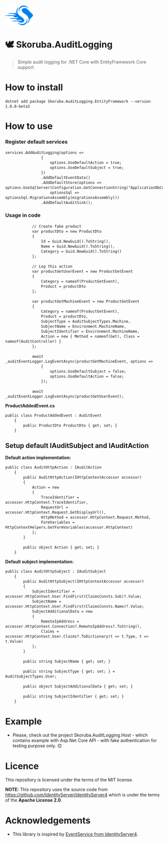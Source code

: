 ![Logo](docs/Images/Skoruba-ReadMe.png) 

# 🕊️ Skoruba.AuditLogging
> Simple audit logging for .NET Core with EntityFramework Core support

# How to install

```
dotnet add package Skoruba.AuditLogging.EntityFramework --version 1.0.0-beta3
```

# How to use

### Register default services
```
services.AddAuditLogging(options =>
                {
                    options.UseDefaultAction = true;
                    options.UseDefaultSubject = true;
                })
                .AddDefaultEventData()
                .AddDefaultStore(options => options.UseSqlServer(Configuration.GetConnectionString("ApplicationDbContext"),
                    optionsSql => optionsSql.MigrationsAssembly(migrationsAssembly)))
                .AddDefaultAuditSink();
```

### Usage in code

```
            // Create fake product
            var productDto = new ProductDto
            {
                Id = Guid.NewGuid().ToString(),
                Name = Guid.NewGuid().ToString(),
                Category = Guid.NewGuid().ToString()
            };

            // Log this action
            var productGetUserEvent = new ProductGetEvent
            {
                Category = nameof(ProductGetEvent),
                Product = productDto
            };

            var productGetMachineEvent = new ProductGetEvent
            {
                Category = nameof(ProductGetEvent),
                Product = productDto,
                SubjectType = AuditSubjectTypes.Machine,
                SubjectName = Environment.MachineName,
                SubjectIdentifier = Environment.MachineName,
                Action = new { Method = nameof(Get), Class = nameof(AuditController) }
            };

            await _auditEventLogger.LogEventAsync(productGetMachineEvent, options =>
                {
                    options.UseDefaultSubject = false;
                    options.UseDefaultAction = false;
                });

            await _auditEventLogger.LogEventAsync(productGetUserEvent);
```

**ProductAddedEvent.cs**
```
public class ProductAddedEvent : AuditEvent
    {
        public ProductDto ProductDto { get; set; }  
    }
```

## Setup default IAuditSubject and IAuditAction

**Default action implementation:**
```
public class AuditHttpAction : IAuditAction
    {
        public AuditHttpAction(IHttpContextAccessor accessor)
        {
            Action = new
            {
                TraceIdentifier = accessor.HttpContext.TraceIdentifier,
                RequestUrl = accessor.HttpContext.Request.GetDisplayUrl(),
                HttpMethod = accessor.HttpContext.Request.Method,
                FormVariables = HttpContextHelpers.GetFormVariables(accessor.HttpContext)
            };
        }

        public object Action { get; set; }
    }
```

**Default subject implementation:**

```
public class AuditHttpSubject : IAuditSubject
    {
        public AuditHttpSubject(IHttpContextAccessor accessor)
        {
            SubjectIdentifier = accessor.HttpContext.User.FindFirst(ClaimsConsts.Sub)?.Value;
            SubjectName = accessor.HttpContext.User.FindFirst(ClaimsConsts.Name)?.Value;
            SubjectAdditionalData = new
            {
                RemoteIpAddress = accessor.HttpContext.Connection?.RemoteIpAddress?.ToString(),
                Claims = accessor.HttpContext.User.Claims?.ToDictionary(t => t.Type, t => t.Value)
            };
        }

        public string SubjectName { get; set; }

        public string SubjectType { get; set; } = AuditSubjectTypes.User;

        public object SubjectAdditionalData { get; set; }

        public string SubjectIdentifier { get; set; }
    }
```

# Example
- Please, check out the project Skoruba.AuditLogging.Host - which contains example with Asp.Net Core API - with fake authentication for testing purpose only. 😊

# Licence
This repository is licensed under the terms of the MIT license.

**NOTE:** This repository uses the source code from https://github.com/IdentityServer/IdentityServer4 which is under the terms of the **Apache License 2.0**.

# Acknowledgements

- This library is inspired by [EventService from IdentityServer4](https://github.com/IdentityServer/IdentityServer4).
